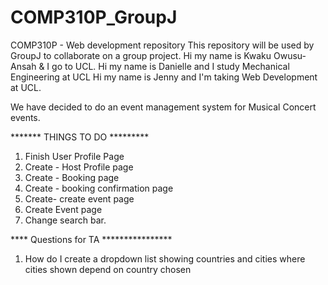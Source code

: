 # COMP310P_GroupJ
COMP310P - Web development repository 
This repository will be used by GroupJ to collaborate on a group project. 
Hi my name is Kwaku Owusu-Ansah & I go to UCL. 
Hi my name is Danielle and I study Mechanical Engineering at UCL
Hi my name is Jenny and I'm taking Web Development at UCL.


We have decided to do an event management system for Musical Concert events.




******* THINGS TO DO *********

1) Finish User Profile Page
2) Create - Host Profile page
3) Create - Booking page
4) Create - booking confirmation page
5) Create- create event page
6) Create Event page
7) Change search bar.
















**** Questions for TA ****************
1) How do I create a dropdown list showing countries and cities where cities shown depend on country chosen

